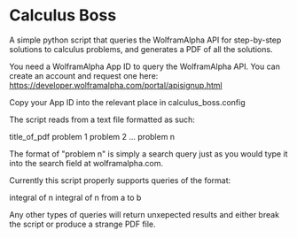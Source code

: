 # Calculus Boss
A simple python script that queries the WolframAlpha API for step-by-step solutions to calculus problems, and generates a PDF of all the solutions.

You need a WolframAlpha App ID to query the WolframAlpha API. You can create an account and request one here: https://developer.wolframalpha.com/portal/apisignup.html

Copy your App ID into the relevant place in calculus_boss.config

The script reads from a text file formatted as such:

title_of_pdf
problem 1
problem 2
...
problem n

The format of "problem n" is simply a search query just as you would type it into the search field at wolframalpha.com.

Currently this script properly supports queries of the format:

integral of n
integral of n from a to b

Any other types of queries will return unxepected results and either break the script or produce a strange PDF file.
